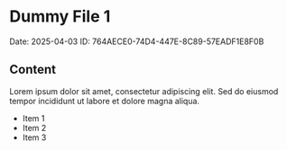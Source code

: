 # Dummy File 1

Date: 2025-04-03
ID: 764AECE0-74D4-447E-8C89-57EADF1E8F0B

## Content

Lorem ipsum dolor sit amet, consectetur adipiscing elit.
Sed do eiusmod tempor incididunt ut labore et dolore magna aliqua.

* Item 1
* Item 2
* Item 3
